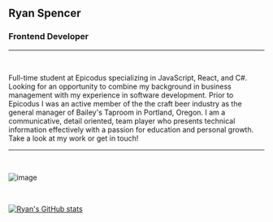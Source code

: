 ## Ryan Spencer

### Frontend Developer

---

<br/>

Full-time student at Epicodus specializing in JavaScript, React, and C#. Looking for an opportunity to combine my background in business management with my experience in software development. Prior to Epicodus I was an active member of the the craft beer industry as the general manager of Bailey's Taproom in Portland, Oregon. I am a communicative, detail oriented, team player who presents technical information effectively with a passion for education and personal growth. Take a look at my work or get in touch!

---
<br/>

![image](https://www.codewars.com/users/kidCorgi/badges/large)

<br/>

[![Ryan's GitHub stats](https://github-readme-stats.vercel.app/api?username=ryan-spencer1220)](https://github.com/ryan-spencer1220/github-readme-stats)

<br/>
